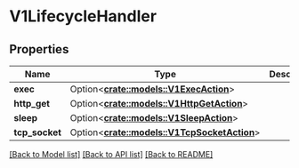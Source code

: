 # V1LifecycleHandler

## Properties

Name | Type | Description | Notes
------------ | ------------- | ------------- | -------------
**exec** | Option<[**crate::models::V1ExecAction**](v1.ExecAction.md)> |  | [optional]
**http_get** | Option<[**crate::models::V1HttpGetAction**](v1.HTTPGetAction.md)> |  | [optional]
**sleep** | Option<[**crate::models::V1SleepAction**](v1.SleepAction.md)> |  | [optional]
**tcp_socket** | Option<[**crate::models::V1TcpSocketAction**](v1.TCPSocketAction.md)> |  | [optional]

[[Back to Model list]](../README.md#documentation-for-models) [[Back to API list]](../README.md#documentation-for-api-endpoints) [[Back to README]](../README.md)


